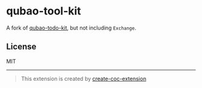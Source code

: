 # qubao-tool-kit

A fork of [qubao-todo-kit](https://github.com/CsYakamoz/qubao-tool-kit), but not including `Exchange`.

## License

MIT

---

> This extension is created by [create-coc-extension](https://github.com/fannheyward/create-coc-extension)
